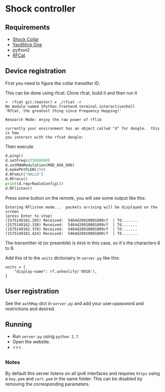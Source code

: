 # Shock controller

## Requirements

- [Shock Collar](https://www.amazon.com/gp/product/B07TDCWDRF)
- [YardStick One](https://greatscottgadgets.com/yardstickone/)
- python2
- [RFCat](https://github.com/atlas0fd00m/rfcat)

## Device registration

First you need to figure the collar transitter ID.

This can be done using rfcat:
Clone rfcat, build it and then run it
```
➜  rfcat git:(master) ✗ ./rfcat -r
No module named IPython.frontend.terminal.interactiveshell
'RfCat, the greatest thing since Frequency Hopping!'

Research Mode: enjoy the raw power of rflib

currently your environment has an object called "d" for dongle.  this is how 
you interact with the rfcat dongle:
```

Then execute

```python
d.ping()
d.setFreq(433000000)
d.setMdmModulation(MOD_ASK_OOK)
d.makePktFLEN(250)
d.RFxmit("HALLO")
d.RFrecv()
print(d.reprRadioConfig())
d.RFlisten()
```

Press some button on the remote, you will see some output like this:

```
Entering RFlisten mode...  packets arriving will be displayed on the screen
(press Enter to stop)
(1575149162.285) Received:  5464d28910001809cf  | Td.......
(1575149162.338) Received:  5464d28910001809cf  | Td.......
(1575149162.378) Received:  5464d28910001809cf  | Td.......
(1575149162.424) Received:  5464d28910001809cf  | Td.......
```

The transmitter id (or preamble) is `8910` in this case, so it's the characters 6 to 9.

Add this id to the `units` dictionairy in `server.py` like this:

```
units = {
    "display-name": rf.unhexlify('8910'),
}
```

## User registration

See the `authMap` dict in `server.py` and add your user+password and restrictions and desired.

## Running

- Run `server.py` using `python 2.7`.
- Open the website.
- ⚡️⚡️⚡️

### Notes
By default this server listens on all ipv6 interfaces and requires `https` using a `key.pem` and `cert.pem` in the same folder.
This can be disabled by removing the corresponding parameters.
